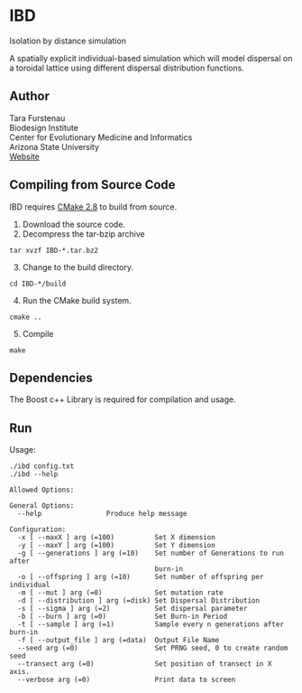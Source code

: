 IBD
===
Isolation by distance simulation

A spatially explicit individual-based simulation which will model dispersal on a toroidal lattice using different dispersal distribution functions.


Author
------
Tara Furstenau  
Biodesign Institute  
Center for Evolutionary Medicine and Informatics  
Arizona State University  
[Website](http://tfursten.github.io)  

Compiling from Source Code
--------------------------
IBD requires [CMake 2.8](http://www.cmake.org/) to build from source. 

1. Download the source code.  
2. Decompress the tar-bzip archive  
  ```
  tar xvzf IBD-*.tar.bz2
  ```
3. Change to the build directory.  
  ```
  cd IBD-*/build
  ```
4. Run the CMake build system.  
  ```
  cmake ..
  ```  
5. Compile  
  ```
  make
  ```

Dependencies
-------------
The Boost c++ Library is required for compilation and usage.

Run
----
Usage:
```
./ibd config.txt
./ibd --help

Allowed Options:

General Options:
  --help                Produce help message

Configuration:
  -x [ --maxX ] arg (=100)          Set X dimension
  -y [ --maxY ] arg (=100)          Set Y dimension
  -g [ --generations ] arg (=10)    Set number of Generations to run after 
                                    burn-in
  -o [ --offspring ] arg (=10)      Set number of offspring per individual
  -m [ --mut ] arg (=0)             Set mutation rate
  -d [ --distribution ] arg (=disk) Set Dispersal Distribution
  -s [ --sigma ] arg (=2)           Set dispersal parameter
  -b [ --burn ] arg (=0)            Set Burn-in Period
  -t [ --sample ] arg (=1)          Sample every n generations after burn-in
  -f [ --output_file ] arg (=data)  Output File Name
  --seed arg (=0)                   Set PRNG seed, 0 to create random seed
  --transect arg (=0)               Set position of transect in X axis.
  --verbose arg (=0)                Print data to screen

